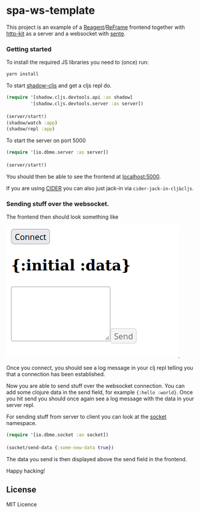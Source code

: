 # spa-ws-template

This project is an example of a [Reagent](https://github.com/reagent-project/reagent)/[ReFrame](https://github.com/Day8/re-frame)
frontend together with [http-kit](https://github.com/http-kit/http-kit) as a server and a websocket with
[sente](https://github.com/ptaoussanis/sente).

### Getting started

To install the required JS libraries you need to (once) run:
```bash
yarn install
```

To start [shadow-cljs](https://github.com/thheller/shadow-cljs) and get a cljs repl do.
```clj
(require '[shadow.cljs.devtools.api :as shadow]
         '[shadow.cljs.devtools.server :as server])

(server/start!)
(shadow/watch :app)
(shadow/repl :app)
```
To start the server on port 5000
```clj
(require '[io.dbme.server :as server])

(server/start!)
```

You should then be able to see the frontend at [localhost:5000](http://localhost:5000).

If you are using [CIDER](https://github.com/clojure-emacs/cider) you can also just jack-in via
`cider-jack-in-clj&cljs`.

### Sending stuff over the websocket.

The frontend then should look something like

![frontend](frontend_screenshot.png).

Once you connect, you should see a log message in your clj repl telling you that a connection
has been established.

Now you are able to send stuff over the websocket connection. You can add some clojure data in the send
field, for example `{:hello :world}`. Once you hit send you should once again see a log message
with the data in your server repl.

For sending stuff from server to client you can look at the [socket](src/io/dbme/socket.clj) namespace.
```clj
(require '[io.dbme.socket :as socket])

(socket/send-data {:some-new-data true})
```
The data you send is then displayed above the send field in the frontend.

Happy hacking!

## License

MIT Licence

